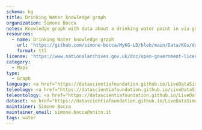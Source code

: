 ```yaml
---
schema: kg
title: Drinking Water knowledge graph
organization: Simone Bocca
notes: Knowledge graph with data about a drinking water point in via graffiano 30
resources:
  - name: Drinking Water knowledge graph
    url: 'https://github.com/simone-bocca/MyKG-LD/blob/main/Data/KGs/drinking_water.ttl'
    format: ttl
license: 'https://www.nationalarchives.gov.uk/doc/open-government-licence/version/3/'
category:
  - Maps
type:
  - Graph 
language: <a href="https://datascientiafoundation.github.io/LiveDataSimoneBocca/datasets/sb-lang/">https://datascientiafoundation.github.io/LiveDataSimoneBocca/datasets/sb-lang/</a>
teleology: <a href="https://datascientiafoundation.github.io/LiveDataSimoneBocca/datasets/sb-teleology/">https://datascientiafoundation.github.io/LiveDataSimoneBocca/datasets/sb-teleology/</a>
teleontology: <a href="https://datascientiafoundation.github.io/LiveDataSimoneBocca/datasets/sb-teleontology/">https://datascientiafoundation.github.io/LiveDataSimoneBocca/datasets/sb-teleontology/</a>
dataset: <a href="https://datascientiafoundation.github.io/LiveDataSimoneBocca/datasets/drinking-water-dataset/">https://datascientiafoundation.github.io/LiveDataSimoneBocca/datasets/drinking-water-dataset/</a>
maintainer: Simone Bocca
maintainer_email: simone.bocca@unitn.it
tags: water
---
```

